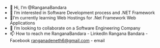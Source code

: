 - 👋 Hi, I’m @RanganaBandara
- 👀 I’m interested in Software Development process and .NET Framework
- 🌱I’m currently learning Web Hostings for .Net Framework Web Applications
- 💞️ I’m looking to collaborate on a Software Engineering Company
- 📫 How to reach me
                  RanganaBandara           - LinkedIn
                  Rangana Bandara          - Facebook
                  ranganadeneth6@gmail.com - email
    

<!---
RanganaBandara/RanganaBandara is a ✨ special ✨ repository because its `README.md` (this file) appears on your GitHub profile.
You can click the Preview link to take a look at your changes.
--->
